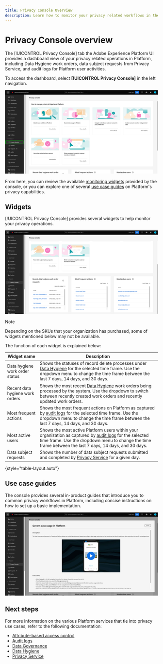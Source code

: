 ```yaml
---
title: Privacy Console Overview
description: Learn how to monitor your privacy related workflows in the Adobe Experience Platform UI.
---
```

# Privacy Console overview

The [!UICONTROL Privacy Console] tab the Adobe Experience Platform UI provides a dashboard view of your privacy related operations in Platform, including Data Hygiene work orders, data subject requests from Privacy Service, and audit logs for Platform user activities.

To access the dashboard, select **[!UICONTROL Privacy Console]** in the left navigation.

![Image showing [!UICONTROL Privacy Console] being selected in the left navigation within the Platform UI](../images/governance-privacy-security/privacy-console/left-nav.png)

From here, you can review the available [monitoring widgets](#widgets) provided by the console, or you can explore one of several [use case guides](#use-case-guides) on Platform's privacy capabilities.

## Widgets

[!UICONTROL Privacy Console] provides several widgets to help monitor your privacy operations.

![Image showing [!UICONTROL Privacy Console] being selected in the left navigation within the Platform UI](../images/governance-privacy-security/privacy-console/widgets.png)

>[!NOTE]
>
>Depending on the SKUs that your organization has purchased, some of widgets mentioned below may not be available.

The function of each widget is explained below:

| Widget name | Description |
| --- | --- |
| Data hygiene work order status | Shows the statuses of record delete processes under [Data Hygiene](../../hygiene/home.md) for the selected time frame. Use the dropdown menu to change the time frame between the last 7 days, 14 days, and 30 days.  |
| Recent data hygiene work orders | Shows the most recent [Data Hygiene](../../hygiene/home.md) work orders being processed by the system. Use the dropdown to switch between recently created work orders and recently updated work orders. |
| Most frequent actions | Shows the most frequent actions on Platform as captured by [audit logs](./audit-logs/overview.md) for the selected time frame. Use the dropdown menu to change the time frame between the last 7 days, 14 days, and 30 days. |
| Most active users | Shows the most active Platform users within your organization as captured by [audit logs](./audit-logs/overview.md) for the selected time frame. Use the dropdown menu to change the time frame between the last 7 days, 14 days, and 30 days. |
| Data subject requests | Shows the number of data subject requests submitted and completed by [Privacy Service](../../privacy-service/home.md) for a given day. |

{style="table-layout:auto"}

## Use case guides

The console provides several in-product guides that introduce you to common privacy workflows in Platform, including concise instructions on how to set up a basic implementation.

![Image showing [!UICONTROL Privacy Console] being selected in the left navigation within the Platform UI](../images/governance-privacy-security/privacy-console/use-case-guide.png)

## Next steps

For more information on the various Platform services that tie into privacy use cases, refer to the following documentation:

* [Attribute-based access control](../../access-control/abac/overview.md)
* [Audit logs](./audit-logs/overview.md)
* [Data Governance](../../data-governance/home.md)
* [Data Hygiene](../../hygiene/home.md)
* [Privacy Service](../../privacy-service/home.md)
